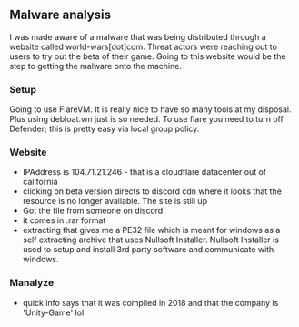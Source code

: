## Malware analysis 
I was made aware of a malware that was being distributed through a website called world-wars[dot]com. Threat actors were reaching out to users to try
out the beta of their game. Going to this website would be the step to getting the malware onto the machine. 

### Setup
Going to use FlareVM. It is really nice to have so many tools at my disposal. Plus using debloat.vm just is so needed. To use flare you need to turn
off Defender; this is pretty easy via local group policy. 

### Website 
- IPAddress is 104.71.21.246 - that is a cloudflare datacenter out of california
- clicking on beta version directs to discord cdn where it looks that the resource is no longer available. The site is still up
- Got the file from someone on discord.
- it comes in .rar format
- extracting that gives me a PE32 file which is meant for windows as a self extracting archive that uses Nullsoft Installer. Nullsoft Installer is used
  to setup and install 3rd party software and communicate with windows.

### Manalyze 
- quick info says that it was compiled in 2018 and that the company is 'Unity-Game' lol
